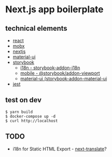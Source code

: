 # Next.js app boilerplate

## technical elements

- [react](https://ja.reactjs.org/)
- [mobx](https://mobx.js.org/README.html)
- [nextjs](https://nextjs.org/)
- [material-ui](https://material-ui.com/)
- [storybook](https://storybook.js.org/)
    - [i18n - storybook-addon-i18n](https://github.com/goooseman/storybook-addon-i18n)
    - [mobile - @storybook/addon-viewport](https://github.com/storybookjs/storybook/tree/master/addons/viewport)
    - [material-ui (storybook-addon-material-ui](https://github.com/react-theming/storybook-addon-material-ui)
- [jest](https://jestjs.io/)

## test on dev

```
$ yarn build
$ docker-compose up -d
$ curl http://localhost
```

## TODO

- i18n for Static HTML Export - [next-translate](https://github.com/vinissimus/next-translate)?
